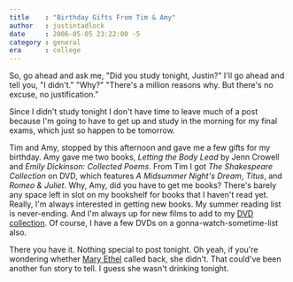 ```yaml
---
title    : "Birthday Gifts From Tim & Amy"
author   : justintadlock
date     : 2006-05-05 23:22:00 -5
category : general
era      : college
---
```


So, go ahead and ask me, "Did you study tonight, Justin?"
I'll go ahead and tell you, "I didn't."
"Why?"
"There's a million reasons why.  But there's no excuse, no justification."

Since I didn't study tonight I don't have time to leave much of a post because I'm going to have to get up and study in the morning for my final exams, which just so happen to be tomorrow.

Tim and Amy, stopped by this afternoon and gave me a few gifts for my birthday.  Amy gave me two books, <i> Letting the Body Lead</i> by Jenn Crowell and  <i> Emily Dickinson:  Collected Poems</i>.  From Tim I got <i> The Shakespeare Collection</i> on DVD, which features <i> A Midsummer Night's Dream</i>, <i> Titus</i>, and <i> Romeo &amp; Juliet</i>.  Why, Amy, did you have to get me books?  There's barely any space left in slot on my bookshelf for books that I haven't read yet.  Really, I'm always interested in getting new books.  My summer reading list is never-ending.  And I'm always up for new films to add to my <a href="http://www.dark-autumn.com/people/justin_tadlock/articles/DVDs.php" title="My DVD Collection"> DVD collection</a>.  Of course, I have a few DVDs on a gonna-watch-sometime-list also.

There you have it.  Nothing special to post tonight.  Oh yeah, if you're wondering whether <a href="http://dark-autumn.com/wordpress/index.php/2006/05/04/mary-ethel" title="The Story Of Me &amp; Mary Ethel: May 4, 2006"> Mary Ethel</a> called back, she didn't.  That could've been another fun story to tell.  I guess she wasn't drinking tonight.
